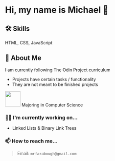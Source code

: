 
# Hi, my name is Michael 👋

## 🛠 Skills
HTML, CSS, JavaScript

## 🚀 About Me

I am currently following The Odin Project curriculum
- Projects have certain tasks / functionality
- They are not meant to be finished projects

<img src="https://bloximages.chicago2.vip.townnews.com/normantranscript.com/content/tncms/assets/v3/editorial/c/78/c78fcb18-4177-11e7-987f-9b16e41ba9be/59272222e5100.image.jpg?resize=1200%2C900" width="50px" /> Majoring in Computer Science

### 👩‍💻 I'm currently working on...

- Linked Lists & Binary Link Trees

### 📫 How to reach me...

> Email: `mrfarabough@gmail.com`
